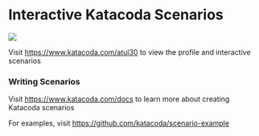 # Interactive Katacoda Scenarios

[![](http://shields.katacoda.com/katacoda/atul30/count.svg)](https://www.katacoda.com/atul30 "Get your profile on Katacoda.com")

Visit https://www.katacoda.com/atul30 to view the profile and interactive scenarios

### Writing Scenarios
Visit https://www.katacoda.com/docs to learn more about creating Katacoda scenarios

For examples, visit https://github.com/katacoda/scenario-example
